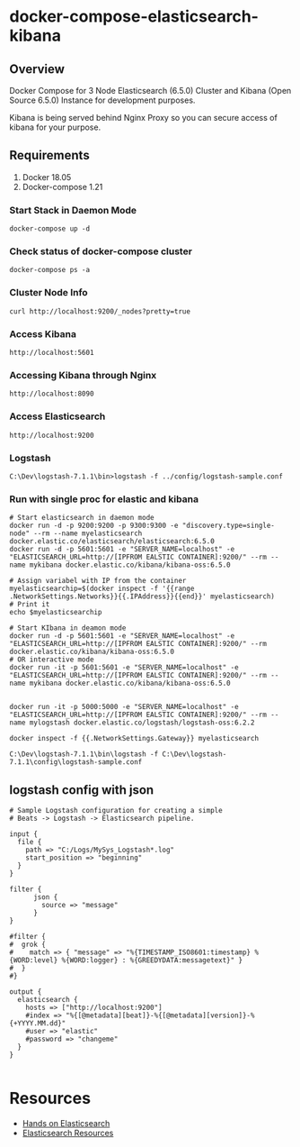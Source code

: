 # docker-compose-elasticsearch-kibana

## Overview
Docker Compose for 3 Node Elasticsearch (6.5.0) Cluster and Kibana (Open Source 6.5.0) Instance for development purposes.

Kibana is being served behind Nginx Proxy so you can secure access of kibana for your purpose.

## Requirements
1. Docker 18.05
2. Docker-compose 1.21

### Start Stack in Daemon Mode
```
docker-compose up -d
```

### Check status of docker-compose cluster
```
docker-compose ps -a
```

### Cluster Node Info
```
curl http://localhost:9200/_nodes?pretty=true
```

### Access Kibana
```
http://localhost:5601
```

### Accessing Kibana through Nginx
```
http://localhost:8090
```

### Access Elasticsearch
```
http://localhost:9200
```

### Logstash
```
C:\Dev\logstash-7.1.1\bin>logstash -f ../config/logstash-sample.conf
```

### Run with single proc for elastic and kibana
```
# Start elasticsearch in daemon mode
docker run -d -p 9200:9200 -p 9300:9300 -e "discovery.type=single-node" --rm --name myelasticsearch docker.elastic.co/elasticsearch/elasticsearch:6.5.0
docker run -d -p 5601:5601 -e "SERVER_NAME=localhost" -e "ELASTICSEARCH_URL=http://[IPFROM EALSTIC CONTAINER]:9200/" --rm --name mykibana docker.elastic.co/kibana/kibana-oss:6.5.0

# Assign variabel with IP from the container
myelasticsearchip=$(docker inspect -f '{{range .NetworkSettings.Networks}}{{.IPAddress}}{{end}}' myelasticsearch)
# Print it
echo $myelasticsearchip

# Start KIbana in deamon mode
docker run -d -p 5601:5601 -e "SERVER_NAME=localhost" -e "ELASTICSEARCH_URL=http://[IPFROM EALSTIC CONTAINER]:9200/" --rm docker.elastic.co/kibana/kibana-oss:6.5.0
# OR interactive mode
docker run -it -p 5601:5601 -e "SERVER_NAME=localhost" -e "ELASTICSEARCH_URL=http://[IPFROM EALSTIC CONTAINER]:9200/" --rm --name mykibana docker.elastic.co/kibana/kibana-oss:6.5.0


docker run -it -p 5000:5000 -e "SERVER_NAME=localhost" -e "ELASTICSEARCH_URL=http://[IPFROM EALSTIC CONTAINER]:9200/" --rm --name mylogstash docker.elastic.co/logstash/logstash-oss:6.2.2

docker inspect -f {{.NetworkSettings.Gateway}} myelasticsearch

C:\Dev\logstash-7.1.1\bin\logstash -f C:\Dev\logstash-7.1.1\config\logstash-sample.conf

```

## logstash config with json
```
# Sample Logstash configuration for creating a simple
# Beats -> Logstash -> Elasticsearch pipeline.

input {
  file {
    path => "C:/Logs/MySys_Logstash*.log"
    start_position => "beginning"
  }
}

filter {
      json {
        source => "message"
      }
}

#filter {
#  grok {
#    match => { "message" => "%{TIMESTAMP_ISO8601:timestamp} %{WORD:level} %{WORD:logger} : %{GREEDYDATA:messagetext}" }
#  }
#}

output {
  elasticsearch {
    hosts => ["http://localhost:9200"]
    #index => "%{[@metadata][beat]}-%{[@metadata][version]}-%{+YYYY.MM.dd}"
    #user => "elastic"
    #password => "changeme"
  }
}


```

# Resources
* [Hands on Elasticsearch](https://medium.com/@maxy_ermayank/hands-on-elasticsearch-8fa59d8aebfc)
* [Elasticsearch Resources](https://medium.com/@maxy_ermayank/elasticsearch-resources-27d24f01c1dc)
